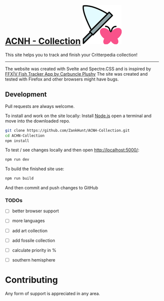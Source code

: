 # [ACNH - Collection](https://acnh-collection.com/) ![ACNH - Collection Icon](https://raw.githubusercontent.com/ZankHunt/ACNH-Collection/master/public/img/icons/icon.svg "ACNH - Collection Icon")
This site helps you to track and finish your Critterpedia collection!

---

The website was created with Svelte and Spectre.CSS and is inspired by [FFX|V Fish Tracker App by Carbuncle Plushy](https://github.com/icykoneko/ff14-fish-tracker-app)
The site was created and tested with Firefox and other browsers might have bugs.

## Development
Pull requests are always welcome.

To install and work on the site locally:
Install [Node.js](https://nodejs.org/) open a terminal and move into the downloaded repo.

```bash
git clone https://github.com/ZankHunt/ACNH-Collection.git
cd ACHN-Collection
npm install
```

To test / see changes locally and then open [http://localhost:5000/](http://localhost:5000/):
```bash
npm run dev
```

To build the finished site use:
```bash
npm run build
```

And then commit and push changes to GitHub

### TODOs
 - [ ] better browser support
 - [ ] more languages 
 - [ ] add art collection
 - [ ] add fossile collection
 - [ ] calculate priority in %
 - [ ] southern hemisphere


# Contributing
Any form of support is appreciated in any area. 